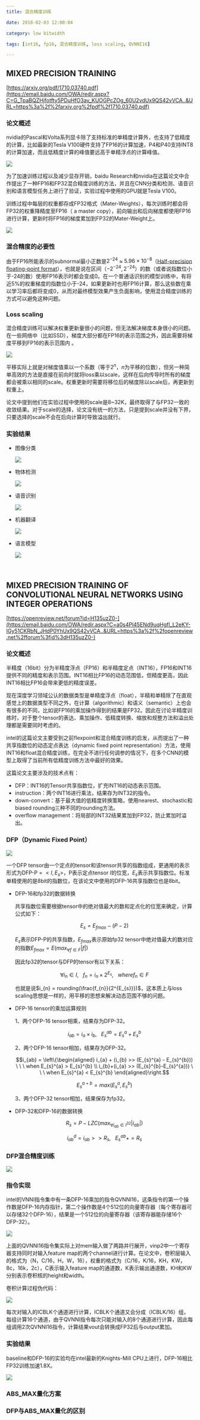 ```yaml
---
title: 混合精度训练

date: 2018-02-03 12:00:04

category: low bitwidth

tags: [int16, fp16, 混合精度训练, loss scaling, QVNNI16]

---
```




## MIXED PRECISION TRAINING

[https://arxiv.org/pdf/1710.03740.pdf](https://email.baidu.com/OWA/redir.aspx?C=G_TpaBQZHjfotfty5PDuHfO3av_KUOGPcZOg_60U2vdUx9QS42vVCA..&URL=https%3a%2f%2farxiv.org%2fpdf%2f1710.03740.pdf)

### 论文概述

nvidia的Pascal和Volta系列显卡除了支持标准的单精度计算外，也支持了低精度的计算，比如最新的Tesla V100硬件支持了FP16的计算加速，P4和P40支持INT8的计算加速，而且低精度计算的峰值要远高于单精浮点的计算峰值。

<!-- more -->

<img src='https://github.com/hjchen2/personal/blob/master/blog/mixed-precision/95247900845ca0aa285aea86b971c6ec.png?raw=true'>



为了加速训练过程以及减少显存开销，baidu Research和nvidia在这篇论文中合作提出了一种FP16和FP32混合精度训练的方法，并且在CNN分类和检测、语音识别和语言模型任务上进行了验证，实验过程中使用的GPU就是Tesla V100。

训练过程中每层的权重都存成FP32格式（Mater-Weights），每次训练时都会将FP32的权重降精度至FP16（ a master copy），前向输出和后向梯度都使用FP16进行计算，更新时将FP16的梯度累加到FP32的Mater-Weight上。

<img src='https://github.com/hjchen2/personal/blob/master/blog/mixed-precision/b89a595f09deb2caf14d44176f931440.png?raw=true'>

### 混合精度的必要性

由于FP16所能表示的subnormal最小正数是$2^{−24}$ ≈ $5.96 × 10^{−8}$（[Half-precision floating-point format](https://en.wikipedia.org/wiki/Half-precision_floating-point_format)），也就是说在区间（$-2^{-24}, 2^{-24}$）的数（或者说指数位小于-24的数）使用FP16表示时都会变成0。在一个普通话识别的模型训练中，有将近5%的权重梯度的指数位小于-24，如果更新时也用FP16计算，那么这些数在乘以学习率后都将变成0，从而对最终模型效果产生负面影响，使用混合精度训练的方式可以避免这种问题。

### Loss scaling

混合精度训练可以解决权重更新量很小的问题，但无法解决梯度本身很小的问题。在一些网络中（比如SSD），梯度大部分都在FP16的表示范围之外，因此需要将梯度平移到FP16的表示范围内 。

<img src='https://github.com/hjchen2/personal/blob/master/blog/mixed-precision/fc960bb10d950d111404cda831aa5cbe.png?raw=true'>

平移实际上就是对梯度值乘以一个系数（等于$2^{n}$，$n$为平移的位数），但另一种简单高效的方法是直接在前向时就将loss乘以scale，这样在后向传导时所有的梯度都会被乘以相同的scale。权重更新时需要将移位后的梯度除以scale后，再更新到权重上。

论文中提到他们在实验过程中使用的scale是8~32K，最终取得了与FP32一致的收敛结果。对于scale的选择，论文没有统一的方法，只是提到scale并没有下界，只要选择的scale不会在后向计算时导致溢出就行。

### 实验结果

- 图像分类

  <img src='https://github.com/hjchen2/personal/blob/master/blog/mixed-precision/a9166bfb03d36772c83f4aa56e591374.png?raw=true'>

- 物体检测

  <img src='https://github.com/hjchen2/personal/blob/master/blog/mixed-precision/3dbc1922becd3b150d50bc71aacecb1e.png?raw=true'>

- 语音识别

  <img src='https://github.com/hjchen2/personal/blob/master/blog/mixed-precision/0369372f891c65571c845b04960aafda.png?raw=true'>

- 机器翻译

  <img src='https://github.com/hjchen2/personal/blob/master/blog/mixed-precision/237914e80a50fe0f2cac573c36733e5c.png?raw=true'>

- 语言模型

  <img src='https://github.com/hjchen2/personal/blob/master/blog/mixed-precision/f1c1f41006c8f637c29208ac8652310b.png?raw=true'>

  ​

## MIXED PRECISION TRAINING OF CONVOLUTIONAL NEURAL NETWORKS USING INTEGER OPERATIONS

[https://openreview.net/forum?id=H135uzZ0-](https://email.baidu.com/OWA/redir.aspx?C=a0s4Pl45ENd9uqHgfl_L2eKY-IGy51CKRbN_JHdP0YhUx9QS42vVCA..&URL=https%3a%2f%2fopenreview.net%2fforum%3fid%3dH135uzZ0-)

### 论文概述

半精度（16bit）分为半精度浮点（FP16）和半精度定点（INT16），FP16和INT16提供不同的精度和表示范围。INT16相比FP16的动态范围低，但精度更高，因此INT16相比FP16会带来更低的精度误差。

现在深度学习领域公认的数据类型是单精度浮点（float），半精和单精除了在直观感觉上的数据类型不同之外，在计算（algorithmic）和语义（semantic）上也会有很多的不同，比如说FP16的乘加操作得到的结果是FP32。因此在讨论半精度训练时，对于整个tensor的表达、乘加操作、低精度转换、缩放和规整方法和溢出处理都是需要同时考虑的。

intel的这篇论文主要受到之前flexpoint和混合精度训练的启发，从而提出了一种共享指数位的动态定点表达（dynamic fixed point representation）方法，使用INT16和float混合精度训练，在完全不进行任何调参的情况下，在多个CNN的模型上取得了当前所有低精度训练方法中最好的效果。

这篇论文主要涉及的技术点有：

- DFP：INT16的Tensor共享指数位，扩充INT16的动态表示范围。
- instruction：两个INT16进行乘法，结果存为INT32的指令。
- down-convert：基于最大值的低精度转换策略，使用nearest、stochastic和biased rounding三种不同的rounding方法。
- overflow management：将局部的INT32结果累加到FP32，防止累加时溢出。


### DFP（Dynamic Fixed Point）

<img src='https://github.com/hjchen2/personal/blob/master/blog/mixed-precision/f54c9019a7174299761d48094d1f0dab.png?raw=true'>

一个DFP tensor由一个定点的tensor和该tensor共享的指数组成，更通用的表示形式为DFP-P = $<I, E_{s}>$，P表示定点tensor $I$的位宽，$E_{s}$表示共享指数位。标准单精使用的是8bit的指数位，在该论文中使用的DFP-16共享指数位也是8bit。

- DFP-16和fp32的数据转换

  共享指数位需要根据tensor中的绝对值最大的数和定点化的位宽来确定，计算公式如下：

  $$E_{s} = E_{fmax} - (P - 2)$$

  $E_{s}$表示DFP-P的共享指数，$E_{fmax}$表示原始fp32 tensor中绝对值最大的数对应的指数$E_{fmax} = E(max_{\forall f \in F} |f|)$

  因此fp32的tensor与DFP的tensor有以下关系：

  $$\forall i_{n} \in I, \ \ \ f_{n} = i_{n} \times 2^{E_{s}}, \ \ \ where f_{n} \in F$$

  也就是说$i_{n} = rounding(\frac{f_{n}}{2^{E_{s}}})$，这本质上与loss scaling思想是一样的，用平移的思想来解决动态范围不够的问题。

- DFP-16 tensor的乘加运算规则

    1、两个DFP-16 tensor相乘，结果存为DFP-32。

    $$i_{ab} = i_{a} \times i_{b} , \ \ \ E_{s}^{ab} = E_{s}^{a} + E_{s}^{b}$$


    2、两个DFP-16 tensor相加，结果存为DFP-32。

    $$i_{ab} = \left\{\begin{aligned} i_{a} + (i_{b} >> (E_{s}^{a} - E_{s}^{b})) \ \ \ when E_{s}^{a} > E_{s}^{b} \\ i_{b}+(i_{a} >> (E_{s}^{b}-E_{s}^{a})) \ \ \ when E_{s}^{a} < E_{s}^{b} \end{aligned}\right.$$

    $$E_{s}^{a+b} = max(E_{s}^{a}, E_{s}^{b})$$


    3、两个DFP-32 tensor相加，结果保存为fp32。

- DFP-32和DFP-16的数据转换

  $$R_{s} = P - LZC(max_{\forall i_{ab} \in I^{32}}|i_{ab}|)$$

  $$i_{ab}^{d} = i_{ab} >> R_{s} , \ \ \ E_{s}^{ab} += R_{s}$$

### DFP混合精度训练

<img src='https://github.com/hjchen2/personal/blob/master/blog/mixed-precision/9b304e74b8dbc9ec6324c56d05b85f24.png?raw=true'>

### 指令实现

intel的VNNI指令集中有一条DFP-16乘加的指令QVNNI16，这条指令的第一个操作数是DFP-16内存指针，第二个操作数是4个512位的向量寄存器（每个寄存器可以存储32个DFP-16），结果是一个512位的向量寄存器（该寄存器能存储16个DFP-32）。

<img src='https://github.com/hjchen2/personal/blob/master/blog/mixed-precision/4a18c89da9676673a73c899987564e10.png?raw=true'>

上面的QVNNI16指令集实际上对mem输入做了两路并行展开，vinp2中一个寄存器支持同时对输入feature map的两个channel进行计算。在论文中，卷积层输入的格式为（N，C/16，H，W，16），权重的格式为（C/16，K/16，KH，KW，8c，16k，2c），C表示输入feature map的通道数，K表示输出通道数，KH和KW分别表示卷积核的height和width。

卷积计算过程伪代码：

<img src='https://github.com/hjchen2/personal/blob/master/blog/mixed-precision/2f5405a955c03cd522b5b1f17e7300cd.png?raw=true'>

每次对输入的ICBLK个通道进行计算，ICBLK个通道又会分成（ICBLK/16）组，每组计算16个通道，由于QVNNI指令每次只能对输入的8个通道进行计算，因此每组调用2次QVNNI16指令，计算结果vout会转换成FP32后与output累加。

### 实验结果

baseline和DFP-16的实验均在intel最新的Knights-Mill CPU上进行，DFP-16相比FP32训练加速1.8X。

<img src='https://github.com/hjchen2/personal/blob/master/blog/mixed-precision/55d321517c2de03fe92f7c32aff1d87a.png?raw=true'>

### ABS_MAX量化方案



### DFP与ABS_MAX量化的区别



